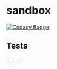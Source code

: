 # sandbox

[![Codacy Badge](https://app.codacy.com/project/badge/Grade/0f1ae7df72094fdc9385d19244e82f1f)](https://www.codacy.com/gh/codacy-docs/sandbox/dashboard?utm_source=github.com&amp;utm_medium=referral&amp;utm_content=codacy-docs/sandbox&amp;utm_campaign=Badge_Grade)

## Tests

..........
